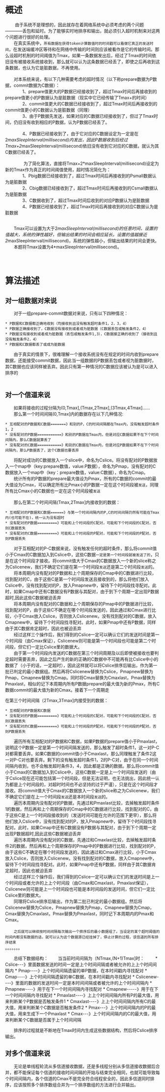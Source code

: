 概述
===

　　
由于系统不是理想的，因此就存在着网络系统中必须考虑的两个问题————丢包和延时。为了能够实时地排序和输出，就必须引入超时机制来对这两个问题进行很好的处理。</br>
　　在真实系统中，`所有数据在获得token计算数值时的时间戳可以看做它真正的发送时间`，在发送端缓冲区等待和在网络中传输的时间则应该被看作是它的传输时间。那么设超时机制的时间阈值为Tmax，如果一条数据发出后，经过了Tmax的时间依旧没有被接收系统接收到，那么就可以认为这条数据已经丢了，即使之后再收到这条数据，也认为它是脏数据，不再使用。<br/><br/>
　　对本系统来说，有以下几种需要考虑的超时情况（以下称prepare数据为P数据，commit数据为C数据）：<br/>
　　　　1、prepare值更大的P数据已经接收到了，超过Tmax时间后再接收到的prepare值更小的P数据认为是脏数据（现实中它已经传输了Tmax+的时间）<br/>
　　　　2、commit值更大的C数据已经接收到了，超过Tmax时间后再接收到的commit值更小的C数据认为是脏数据（同理）<br/>
　　　　3、由于P数据先发送，如果对应的C数据已经接收到了，但过了Tmax时间，仍旧没有收到相应的P数据，认为P数据已经丢了。<br/>    
　　　　4、P数据已经接收到了，由于它对应的C数据设定为一定是在2*maxSleepInterval(millisecond)内发出，因此P数据收到后经过Tmax+2*maxSleepInterval(millisecond)依旧没有收到它对应的C数据，就认为其C数据已经丢了。<br/><br/>
　　
　　为了简化算法，直接将Tmax+2*maxSleepInterval(millisecond)设定为新的Tmax作为真正的时间阈值使用，超时情况简化为：<br/>
　　　　1、Pbig数据已经接收到了，超过Tmax时间后再接收到的Psmall数据认为是脏数据<br/>
　　　　2、Cbig数据已经接收到了，超过Tmax时间后再接收到的Csmall数据认为是脏数据<br/>
　　　　3、C数据收到了，超过Tmax时间后收到的对应P数据认为是脏数据<br/>
　　　　4、P数据已经接收到了，超过Tmax时间后再接收到的对应C数据认为是脏数据<br/><br/>
    
　　Tmax可以设置为大于2*maxSleepInterval(millisecond)的任意时间，设置的值越大，系统的弹性越好，但输出结果的时间会相应延长。设置的值越接近2*maxSleepInterval(millisecond)，系统的弹性越小，但输出结果的时间会更快。<br/>
　　本题将Tmax设置为4*maxSleepInterval(millisecond)。<br/>
  
　　    
算法描述
======

对一组数据对来说
------------
   
　　对于一组prepare-commit数据对来说，只有以下四种情况：
    
    * P数据和C数据都正确地收到（均接收到且没有触发超时条件1，2，3，4）
    * P数据正确接收到了，C数据没有接收到或者成为脏数据（C数据丢包或触发条件2，4）
    * P数据没有接收到或者成为脏数据（丢包或触发条件1,3），C数据接正确的收到了（接收到且没有触发条件2，4）
    * P数据和C数据都丢了或成为脏数据

　　由于真实的情景下，很难理解一个接收系统没有在规定的时间内收到prepare数据，还能接受commit数据，因此当一组数据的P数据丢包或者视为脏数据时，其C数据也应该同样被丢弃。因此只有第一种情况的C数据应该被认为是可以进入排序的<br/><br/>
  

对一个信道来说
-------------
    
　　如果将接收的过程分隔为(0,Tmax],(Tmax,2Tmax],(3Tmax,4Tmax]......</br>
　　那么第一个时间间隔(0,Tmax]内的数据存在以下几种情况:
   
    * 互相配对的P数据和C数据=======》和别的P，C的时间间隔都在Tmax内，没有触发超时条件1，2
    * 没有配对的P数据===========》和别的P数据在Tmax内，但是对应C数据如果不在下个时间间隔内，那么C数据就算丢了
    * 没有配对的C数据===========》和别的C数据在Tmax内，但是对应P数据如果不在下个时间间隔内，那么P数据丢了，这个C数据也要丢弃

　　将配对成功的C数据放入一个slice中，命名为Cslice。将没有配对的P数据放入一个map中（key:prepare数值，value:P数据），命名为Pmap，没有配对的C数据放入一个map中（key：prepare数值，value:C数据），命名为Cmap。<br/>
　　统计所有的P数据的prepare最大值设为Pmax，所有的C数据的commit的最大值设为Cmax，可以确定所有比Pmax小的P数据一定在这个时间段被`发送`，同理所有比Cmax小的C数据也一定在这个时间段被`发送`<br/><br/>
　　那么在第二个时间间隔(Tmax,2Tmax]内接收到的数据：
   
    * 互相配对的P数据和C数据======》与第一个时间间隔内的P,C的时间间隔仍然有可能在Tmax内(也可能不在)，统一认为没有超时
    * 没有配对的P数据=========》可能和上个时间段的C配对，可能和下个时间段的C配对，否则C数据丢失
    * 没有配对的C数据=========》可能和上个时间段的P配对，可能和下个时间段的P配对，否则P数据丢失
   
　　对于互相配对的P-C数据来说，没有触发任何的超时条件，那么将commit值小于Cmax的C数据加入到Cslice中，这些C数据`一定是第一个时间段就被发送了的`，只是在这个时间段才接收。将commit值大于Cmax的C数据放入一个新的slice称之为Cslicenew，我们不确定它们是在第一个时间段`发送`还是第二个时间段`发送`的。<br/>
　　将本周期内没有配对的P数据和上个周期保存的Cmap中的C数据进行比较，找到配对的C，由于这些C是第一个时间段发送且接收到的，那么将他们放入Cslice中，没有找到配对的P，放入Pmapnew中，留待下个时间段找寻配对。此时，如果Cmap中还有C数据没有P数据与其配对，由于到下个周期一定出现P数据超时,因此这些C数据被迫丢弃<br/>
　　将本周期内没有配对的C数据和上个周期保存的Pmap中的P数据进行比较，找到配对的P，由于这些C不确定在哪个时间段发送的，因此通过和Cmax进行比较，小于Cmax放入Cslice，否则放入Cslicenew。没有找到配对的C数据，放入Cmapnew中，留待下个时间段找寻配对。此时，如果Pmap中还有P数据，同样由于其C数据肯定超时，因此也被迫丢弃</br>
　　经过这样三个操作后，我们得到的Cslice一定可以确认它们的发送时间是第一个时间段（由Cmax保证），Cslicenew则可能是第一个时间段也可能是第二个时间段，但它们一定比Cslice里的数据大。<br/>
　　由于第一个时间段内发送的C数据在第三个时间周期及以后即使被接收也要判定超时需要丢弃，因此之后产生的新的正确的C数据中不可能再有比Cslice中小的数据了（小于的话，一定超时），因此这样就可以将Cslice排序后输出，作为第一批已判定的最小数据组。然后再将Cslicenew替换为Cslice，Pmapnew替换为Pmap，Cmapnew替换为Cmap。同时将Cmax替换为Cmaxlast，Pmax替换为Pmaxlast，相似的记下本周期内所有P数据prepare的最大值为新的Pmax，所有C数据commit的最大值为新的Cmax。接着下一个周期走<br/>
   
   在第三个时间间隔（2Tmax,3Tmax]内接受到的数据：
   
    * 互相配对的P数据和C数据
    * 没有配对的P数据=========》可能和上个时间段的C配对，可能和下个时间段的C配对，否则C数据丢失
    * 没有配对的C数据=========》可能和上个时间段的P配对，可能和下个时间段的P配对，否则P数据丢失
    
　　遍历所有互相配对的P数据和C数据，如果P数据的prepare值小于Pmaxlast，说明这个P数据一定是第一个时间间隔发送的，那么触发了超时条件1，这一对P-C对都需要丢弃。如果C数据的commit值小于Cmaxlast，那么同理触发了条件2这一对P-C对也要丢弃。剩下的没有触发超时条件1，2的P-C对，由于在同一个时间间隔内收到，也不会触发超时条件3，4，因此都是正确的数据。那么将commit值小于Cmax的C数据加入到Cslice中，这些C数据一定是上一个时间段发送的（由于Cslice现在还可能包括第一个时间段，但是无法证明，也无法挑出，因此统一认为都是上个时间段的，对超时时间也不必坚持的过于严谨），只是在这个时间段才接收。将commit值大于Cmax的C数据放入一个新的slice称之为Cslicenew，我们不确定它们是在上一个时间段`发送`还是本时间段`发送`的。<br/>
　　遍历本周期内没有配对的P数据，先通过和Pmaxlast比较，去掉触发超时条件1的数据，然后再和上个周期保存的Cmap中的C数据进行比较，找到配对的C，由于这些C是上一个时间段接收到的（发送时间可能在允许的范围下更早），那么将他们放入Cslice中，没有找到配对的P，放入Pmapnew中，留待下个时间段找寻配对。此时，如果Cmap中还有C数据没有P数据与其配对，由于到下个周期一定出现P数据超时,因此这些C数据被迫丢弃<br/>
　　遍历本周期内没有配对的C数据，先通过和Cmaxlast比较，去掉触发超时条件2的数据，然后再和上个周期保存的Pmap中的P数据进行比较，找到配对的P，由于这些C不确定在哪个时间段发送的，因此通过和Cmax进行比较，小于Cmax放入Cslice，否则放入Cslicenew。没有找到配对的C数据，放入Cmapnew中，留待下个时间段找寻配对。此时，如果Pmap中还有P数据，同样由于其C数据肯定超时，因此也被迫丢弃</br>
　　经过这样三个操作后，我们得到的Cslice一定可以确认它们的发送时间是上一个时间段或者允许的上上个时间段（由Cmax和Cmaxlast，Pmaxlast保证），Cslicenew则可能是上一个时间段也可能是本时间段的发送时间，但它们一定比Cslice里的数据大。<br/>
　　同理将Cslice排序后输出，作为第二批已判定的最小数据组。然后将Cslicenew替换为Cslice，Pmapnew替换为Pmap，Cmapnew替换为Cmap，Cmax替换为Cmaxlast，Pmax替换为Pmaxlast，同时记下本周期内的Pmax和Cmax。<br/><br/>
　　`之后就可以继续按时间间隔每次输出一个排序后的最小数据组了。当设定的某个超时阈值的时间内都没有数据的话，就可以认为这个数据源已经挂掉了，停止计算的过程，该信道的所有排序结束`<br/>
    。。。。。。。
    
　　总结下数据结构：
　　当当前时间间隔为（NTmax,(N+1)Tmax]时：
　　
       * Cslice---》里面数据发送的时间一定是上个时间间隔或者被允许的上上个时间间隔内
       * Pmap----》上个时间间隔遗留的单P数据，在本时间戳内寻找配对
       * Cmap----》上个时间间隔遗留的单C数据，在本时间戳内寻找配对
       * Cslicenew----》里面的数据的发送时间一定是本时间间隔或者被允许的上个时间间隔内
       * Pmapnew----》用于在下一个时间间隔内寻找配对
       * Cmapnew-----》用于在下一个时间间隔内寻找配对
       * Pmaxlast----》上上个时间间隔内所有P的最大值，用来判断某个P数据是否触发条件1
       * Cmaxlast----》上上个时间间隔内所有C的最大值，用来判断某个C数据是否触发条件2
       * Pmax---》上个时间间隔内的P的最大值，用来生成下一个Pmaxlast
       * Cmax---》上个时间间隔内的C的最大值，用来判断某个C数据是否属于上个时间间隔
       
    
　　排序的过程就是不断地在Tmax时间内生成这些数据结构，然后将Cslice排序输出。<br/>
  
    
   
 对多个信道来说
-------------  
   
　　无论是单线程轮流从多信道接收数据，还是多线程分别从多信道接收数据后合并，都不能保证每个信道的接收时间间隔的开始与结束完全相同，也就可能导致每个时间间隔内，各个信道的Cmax不是完全符合线程安全的，因此多信道同时排序，应该按照多个排序数组合并为一个排序数组的方法进行合并输出。
  
  
  
  
  
